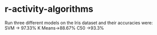 # r-activity-algorithms
Run three different models on the Iris dataset and their accuracies were:
SVM -> 97.33%
K Means->88.67%
C50 ->93.3%
